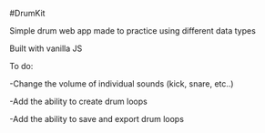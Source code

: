 #DrumKit

Simple drum web app made to practice using different data types

Built with vanilla JS

To do:

-Change the volume of individual sounds (kick, snare, etc..)

-Add the ability to create drum loops

-Add the ability to save and export drum loops

